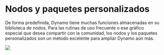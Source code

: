 # Nodos y paquetes personalizados

De forma predefinida, Dynamo tiene muchas funciones almacenadas en su biblioteca de nodos. Para las rutinas de uso frecuente o ese gráfico especial que desea compartir con la comunidad, los nodos y los paquetes personalizados son un método excelente para ampliar Dynamo aún más.

![](./images/customNodes\_cover01.jpg)
